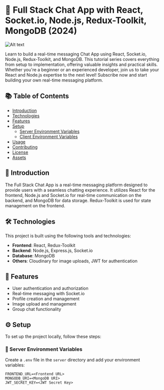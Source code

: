 # 💬 Full Stack Chat App with React, Socket.io, Node.js, Redux-Toolkit, MongoDB (2024)

![Alt text](Full%20Stack%20Chat%20App.png?raw=true "Title")

Learn to build a real-time messaging Chat App using React, Socket.io, Node.js, Redux-Toolkit, and MongoDB. This tutorial series covers everything from setup to implementation, offering valuable insights and practical skills. Whether you're a beginner or an experienced developer, join us to take your React and Node.js expertise to the next level! Subscribe now and start building your own real-time messaging platform.

## 📚 Table of Contents

- [Introduction](#-introduction)
- [Technologies](#-technologies)
- [Features](#-features)
- [Setup](#-setup)
  - [Server Environment Variables](#-server-environment-variables)
  - [Client Environment Variables](#-client-environment-variables)
- [Usage](#-usage)
- [Contributing](#-contributing)
- [License](#-license)
- [Assets](#-assets)

## 🌟 Introduction

The Full Stack Chat App is a real-time messaging platform designed to provide users with a seamless chatting experience. It utilizes React for the frontend, Node.js and Socket.io for real-time communication on the backend, and MongoDB for data storage. Redux-Toolkit is used for state management on the frontend.

## 🛠 Technologies

This project is built using the following tools and technologies:

- **Frontend**: React, Redux-Toolkit
- **Backend**: Node.js, Express.js, Socket.io
- **Database**: MongoDB
- **Others**: Cloudinary for image uploads, JWT for authentication

## 🚀 Features

- User authentication and authorization
- Real-time messaging with Socket.io
- Profile creation and management
- Image upload and management
- Group chat functionality

## ⚙️ Setup

To set up the project locally, follow these steps:

### 🔧 Server Environment Variables

Create a `.env` file in the `server` directory and add your environment variables:

```env
FRONTEND_URL=<Frontend URL>
MONGODB_URI=<MongoDB URI>
JWT_SECRET_KEY=<JWT Secret Key>
